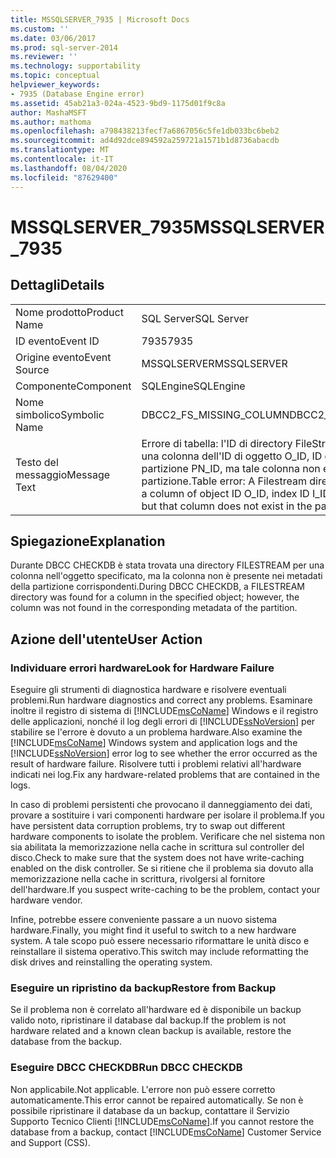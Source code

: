 ```yaml
---
title: MSSQLSERVER_7935 | Microsoft Docs
ms.custom: ''
ms.date: 03/06/2017
ms.prod: sql-server-2014
ms.reviewer: ''
ms.technology: supportability
ms.topic: conceptual
helpviewer_keywords:
- 7935 (Database Engine error)
ms.assetid: 45ab21a3-024a-4523-9bd9-1175d01f9c8a
author: MashaMSFT
ms.author: mathoma
ms.openlocfilehash: a798438213fecf7a6867056c5fe1db033bc6beb2
ms.sourcegitcommit: ad4d92dce894592a259721a1571b1d8736abacdb
ms.translationtype: MT
ms.contentlocale: it-IT
ms.lasthandoff: 08/04/2020
ms.locfileid: "87629400"
---
```

# <a name="mssqlserver_7935"></a><span data-ttu-id="ae035-102">MSSQLSERVER_7935</span><span class="sxs-lookup"><span data-stu-id="ae035-102">MSSQLSERVER_7935</span></span>
    
## <a name="details"></a><span data-ttu-id="ae035-103">Dettagli</span><span class="sxs-lookup"><span data-stu-id="ae035-103">Details</span></span>  
  
|||  
|-|-|  
|<span data-ttu-id="ae035-104">Nome prodotto</span><span class="sxs-lookup"><span data-stu-id="ae035-104">Product Name</span></span>|<span data-ttu-id="ae035-105">SQL Server</span><span class="sxs-lookup"><span data-stu-id="ae035-105">SQL Server</span></span>|  
|<span data-ttu-id="ae035-106">ID evento</span><span class="sxs-lookup"><span data-stu-id="ae035-106">Event ID</span></span>|<span data-ttu-id="ae035-107">7935</span><span class="sxs-lookup"><span data-stu-id="ae035-107">7935</span></span>|  
|<span data-ttu-id="ae035-108">Origine evento</span><span class="sxs-lookup"><span data-stu-id="ae035-108">Event Source</span></span>|<span data-ttu-id="ae035-109">MSSQLSERVER</span><span class="sxs-lookup"><span data-stu-id="ae035-109">MSSQLSERVER</span></span>|  
|<span data-ttu-id="ae035-110">Componente</span><span class="sxs-lookup"><span data-stu-id="ae035-110">Component</span></span>|<span data-ttu-id="ae035-111">SQLEngine</span><span class="sxs-lookup"><span data-stu-id="ae035-111">SQLEngine</span></span>|  
|<span data-ttu-id="ae035-112">Nome simbolico</span><span class="sxs-lookup"><span data-stu-id="ae035-112">Symbolic Name</span></span>|<span data-ttu-id="ae035-113">DBCC2_FS_MISSING_COLUMN</span><span class="sxs-lookup"><span data-stu-id="ae035-113">DBCC2_FS_MISSING_COLUMN</span></span>|  
|<span data-ttu-id="ae035-114">Testo del messaggio</span><span class="sxs-lookup"><span data-stu-id="ae035-114">Message Text</span></span>|<span data-ttu-id="ae035-115">Errore di tabella: l'ID di directory FileStream F_ID esiste per una colonna dell'ID di oggetto O_ID, ID di indice I_ID, ID di partizione PN_ID, ma tale colonna non esiste nella partizione.</span><span class="sxs-lookup"><span data-stu-id="ae035-115">Table error: A Filestream directory ID F_ID exists for a column of object ID O_ID, index ID I_ID, partition ID PN_ID, but that column does not exist in the partition.</span></span>|  
  
## <a name="explanation"></a><span data-ttu-id="ae035-116">Spiegazione</span><span class="sxs-lookup"><span data-stu-id="ae035-116">Explanation</span></span>  
 <span data-ttu-id="ae035-117">Durante DBCC CHECKDB è stata trovata una directory FILESTREAM per una colonna nell'oggetto specificato, ma la colonna non è presente nei metadati della partizione corrispondenti.</span><span class="sxs-lookup"><span data-stu-id="ae035-117">During DBCC CHECKDB, a FILESTREAM directory was found for a column in the specified object; however, the column was not found in the corresponding metadata of the partition.</span></span>  
  
## <a name="user-action"></a><span data-ttu-id="ae035-118">Azione dell'utente</span><span class="sxs-lookup"><span data-stu-id="ae035-118">User Action</span></span>  
  
### <a name="look-for-hardware-failure"></a><span data-ttu-id="ae035-119">Individuare errori hardware</span><span class="sxs-lookup"><span data-stu-id="ae035-119">Look for Hardware Failure</span></span>  
 <span data-ttu-id="ae035-120">Eseguire gli strumenti di diagnostica hardware e risolvere eventuali problemi.</span><span class="sxs-lookup"><span data-stu-id="ae035-120">Run hardware diagnostics and correct any problems.</span></span> <span data-ttu-id="ae035-121">Esaminare inoltre il registro di sistema di [!INCLUDE[msCoName](../../includes/msconame-md.md)] Windows e il registro delle applicazioni, nonché il log degli errori di [!INCLUDE[ssNoVersion](../../includes/ssnoversion-md.md)] per stabilire se l'errore è dovuto a un problema hardware.</span><span class="sxs-lookup"><span data-stu-id="ae035-121">Also examine the [!INCLUDE[msCoName](../../includes/msconame-md.md)] Windows system and application logs and the [!INCLUDE[ssNoVersion](../../includes/ssnoversion-md.md)] error log to see whether the error occurred as the result of hardware failure.</span></span> <span data-ttu-id="ae035-122">Risolvere tutti i problemi relativi all'hardware indicati nei log.</span><span class="sxs-lookup"><span data-stu-id="ae035-122">Fix any hardware-related problems that are contained in the logs.</span></span>  
  
 <span data-ttu-id="ae035-123">In caso di problemi persistenti che provocano il danneggiamento dei dati, provare a sostituire i vari componenti hardware per isolare il problema.</span><span class="sxs-lookup"><span data-stu-id="ae035-123">If you have persistent data corruption problems, try to swap out different hardware components to isolate the problem.</span></span> <span data-ttu-id="ae035-124">Verificare che nel sistema non sia abilitata la memorizzazione nella cache in scrittura sul controller del disco.</span><span class="sxs-lookup"><span data-stu-id="ae035-124">Check to make sure that the system does not have write-caching enabled on the disk controller.</span></span> <span data-ttu-id="ae035-125">Se si ritiene che il problema sia dovuto alla memorizzazione nella cache in scrittura, rivolgersi al fornitore dell'hardware.</span><span class="sxs-lookup"><span data-stu-id="ae035-125">If you suspect write-caching to be the problem, contact your hardware vendor.</span></span>  
  
 <span data-ttu-id="ae035-126">Infine, potrebbe essere conveniente passare a un nuovo sistema hardware.</span><span class="sxs-lookup"><span data-stu-id="ae035-126">Finally, you might find it useful to switch to a new hardware system.</span></span> <span data-ttu-id="ae035-127">A tale scopo può essere necessario riformattare le unità disco e reinstallare il sistema operativo.</span><span class="sxs-lookup"><span data-stu-id="ae035-127">This switch may include reformatting the disk drives and reinstalling the operating system.</span></span>  
  
### <a name="restore-from-backup"></a><span data-ttu-id="ae035-128">Eseguire un ripristino da backup</span><span class="sxs-lookup"><span data-stu-id="ae035-128">Restore from Backup</span></span>  
 <span data-ttu-id="ae035-129">Se il problema non è correlato all'hardware ed è disponibile un backup valido noto, ripristinare il database dal backup.</span><span class="sxs-lookup"><span data-stu-id="ae035-129">If the problem is not hardware related and a known clean backup is available, restore the database from the backup.</span></span>  
  
### <a name="run-dbcc-checkdb"></a><span data-ttu-id="ae035-130">Eseguire DBCC CHECKDB</span><span class="sxs-lookup"><span data-stu-id="ae035-130">Run DBCC CHECKDB</span></span>  
 <span data-ttu-id="ae035-131">Non applicabile.</span><span class="sxs-lookup"><span data-stu-id="ae035-131">Not applicable.</span></span> <span data-ttu-id="ae035-132">L'errore non può essere corretto automaticamente.</span><span class="sxs-lookup"><span data-stu-id="ae035-132">This error cannot be repaired automatically.</span></span> <span data-ttu-id="ae035-133">Se non è possibile ripristinare il database da un backup, contattare il Servizio Supporto Tecnico Clienti [!INCLUDE[msCoName](../../includes/msconame-md.md)].</span><span class="sxs-lookup"><span data-stu-id="ae035-133">If you cannot restore the database from a backup, contact [!INCLUDE[msCoName](../../includes/msconame-md.md)] Customer Service and Support (CSS).</span></span>  
  
  
